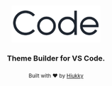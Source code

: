 <div align="center">
  <img width="200" alt="code logo" src="../../assets/code.svg"/>
</div>

<h3 align="center"> Theme Builder for VS Code. </h3>

<p align="center">
  <sub>Built with ❤︎ by <a href="https://hiukky.com">Hiukky</a>
  <br/>
</p>

<br>
